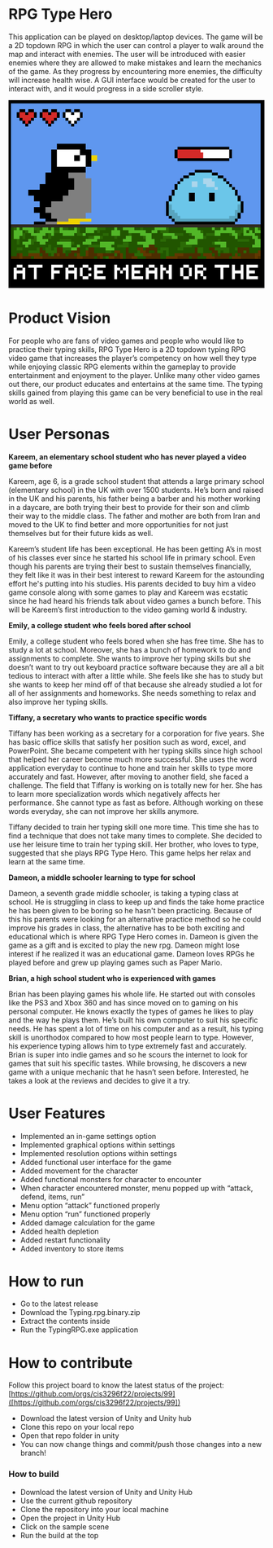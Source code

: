 # RPG Type Hero
This application can be played on desktop/laptop devices. The game will be a 2D topdown RPG in which the user can control a player to walk around the map and interact with enemies. The user will be introduced with easier enemies where they are allowed to make mistakes and learn the mechanics of the game. As they progress by encountering more enemies, the difficulty will increase health wise. A GUI interface would be created for the user to interact with, and it would progress in a side scroller style.

![This is a screenshot.](TypingGame.png)

# Product Vision
For people who are fans of video games and people who would like to practice their typing skills, RPG Type Hero is a 2D topdown typing RPG video game that increases the player’s competency on how well they type while enjoying classic RPG elements within the gameplay to provide entertainment and enjoyment to the player. Unlike many other video games out there, our product educates and entertains at the same time. The typing skills gained from playing this game can be very beneficial to use in the real world as well.

# User Personas

**Kareem, an elementary school student who has never played a video game before**

Kareem, age 6, is a grade school student that attends a large primary school (elementary school) in the UK with over 1500 students. He’s born and raised in the UK and his parents, his father being a barber and his mother working in a daycare, are both trying their best to provide for their son and climb their way to the middle class. The father and mother are both from Iran and moved to the UK to find better and more opportunities for not just themselves but for their future kids as well.

Kareem’s student life has been exceptional. He has been getting A’s in most of his classes ever since he started his school life in primary school. Even though his parents are trying their best to sustain themselves financially, they felt like it was in their best interest to reward Kareem for the astounding effort he's putting into his studies. His parents decided to buy him a video game console along with some games to play and Kareem was ecstatic since he had heard his friends talk about video games a bunch before. This will be Kareem’s first introduction to the video gaming world & industry.

**Emily, a college student who feels bored after school**

Emily, a college student who feels bored when she has free time. She has to study a lot at school. Moreover, she has a bunch of homework to do and assignments to complete. She wants to improve her typing skills but she doesn’t want to try out keyboard practice software because they are all a bit tedious to interact with after a little while. She feels like she has to study but she wants to keep her mind off of that because she already studied a lot for all of her assignments and homeworks. She needs something to relax and also improve her typing skills.

**Tiffany, a secretary who wants to practice specific words**

Tiffany has been working as a secretary for a corporation for five years. She has basic office skills that satisfy her position such as word, excel, and PowerPoint. She became competent with her typing skills since high school that helped her career become much more successful.  She uses the word application everyday to continue to hone and train her skills to type more accurately and fast. However, after moving to another field, she faced a challenge. The field that Tiffany is working on is totally new for her. She has to learn more specialization words which negatively affects her performance. She cannot type as fast as before. Although working on these words everyday, she can not improve her skills anymore.

Tiffany decided to train her typing skill one more time. This time she has to find a technique that does not take many times to complete. She decided to use her leisure time to train her typing skill. Her brother, who loves to type, suggested that she plays RPG Type Hero. This game helps her relax and learn at the same time. 

**Dameon, a middle schooler learning to type for school**

Dameon, a seventh grade middle schooler, is taking a typing class at school. He is struggling in class to keep up and finds the take home practice he has been given to be boring so he hasn't been practicing. Because of this his parents were looking for an alternative practice method so he could improve his grades in class, the alternative has to be both exciting and educational which is where RPG Type Hero comes in. Dameon is given the game as a gift and is excited to play the new rpg. Dameon might lose interest if he realized it was an educational game. Dameon loves RPGs he played before and grew up playing games such as Paper Mario. 

**Brian, a high school student who is experienced with games**

Brian has been playing games his whole life. He started out with consoles like the PS3 and Xbox 360 and has since moved on to gaming on his personal computer. He knows exactly the types of games he likes to play and the way he plays them. He’s built his own computer to suit his specific needs. He has spent a lot of time on his computer and as a result, his typing skill is unorthodox compared to how most people learn to type. However, his experience typing allows him to type extremely fast and accurately. Brian is super into indie games and so he scours the internet to look for games that suit his specific tastes. While browsing, he discovers a new game with a unique mechanic that he hasn’t seen before. Interested, he takes a look at the reviews and decides to give it a try.


# User Features

- Implemented an in-game settings option
- Implemented graphical options within settings
- Implemented resolution options within settings
- Added functional user interface for the game
- Added movement for the character
- Added functional monsters for character to encounter
- When character encountered monster, menu popped up with “attack, defend, items, run”
- Menu option “attack” functioned properly
- Menu option “run” functioned properly
- Added damage calculation for the game
- Added health depletion
- Added restart functionality
- Added inventory to store items

# How to run
- Go to the latest release
- Download the Typing.rpg.binary.zip
- Extract the contents inside
- Run the TypingRPG.exe application

# How to contribute
Follow this project board to know the latest status of the project: [https://github.com/orgs/cis3296f22/projects/99]([https://github.com/orgs/cis3296f22/projects/99])  
- Download the latest version of Unity and Unity hub
- Clone this repo on your local repo
- Open that repo folder in unity
- You can now change things and commit/push those changes into a new branch!

### How to build
- Download the latest version of Unity and Unity Hub
- Use the current github repository
- Clone the repository into your local machine
- Open the project in Unity Hub
- Click on the sample scene
- Run the build at the top
